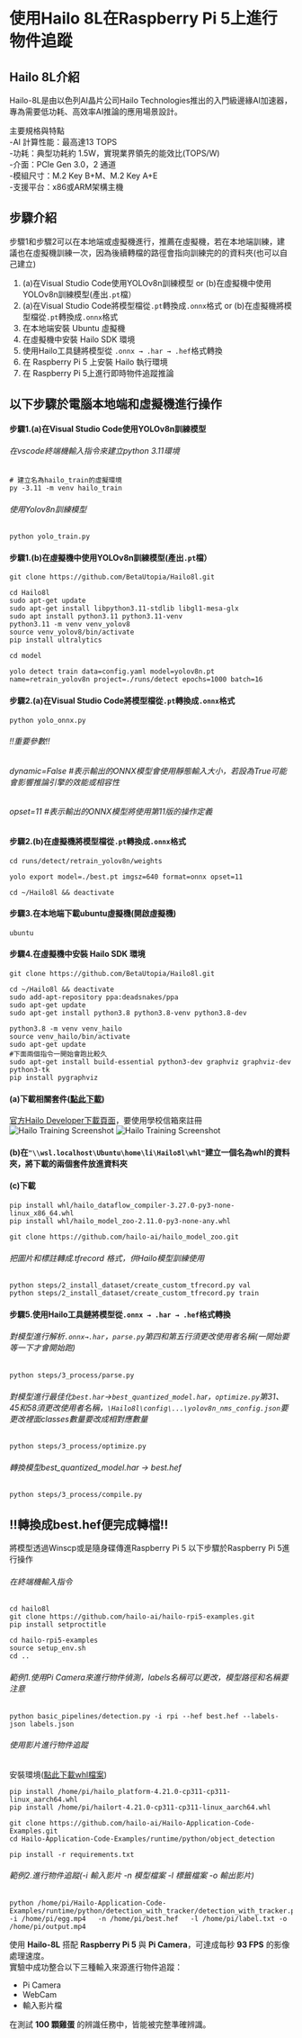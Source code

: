 # 使用Hailo 8L在Raspberry Pi 5上進行物件追蹤

## Hailo 8L介紹

Hailo-8L是由以色列AI晶片公司Hailo Technologies推出的入門級邊緣AI加速器，專為需要低功耗、高效率AI推論的應用場景設計。

主要規格與特點<br>
-AI 計算性能：最高達13 TOPS<br>
-功耗：典型功耗約 1.5W，實現業界領先的能效比(TOPS/W)<br>
-介面：PCIe Gen 3.0，2 通道<br>
-模組尺寸：M.2 Key B+M、M.2 Key A+E<br>
-支援平台：x86或ARM架構主機<br>

## 步驟介紹
步驟1和步驟2可以在本地端或虛擬機進行，推薦在虛擬機，若在本地端訓練，建議也在虛擬機訓練一次，因為後續轉檔的路徑會指向訓練完的的資料夾(也可以自己建立)
1. (a)在Visual Studio Code使用YOLOv8n訓練模型 or (b)在虛擬機中使用YOLOv8n訓練模型(產出`.pt`檔）  
2. (a)在Visual Studio Code將模型檔從`.pt`轉換成`.onnx`格式 or (b)在虛擬機將模型檔從`.pt`轉換成`.onnx`格式  
3. 在本地端安裝 Ubuntu 虛擬機  
4. 在虛擬機中安裝 Hailo SDK 環境  
5. 使用Hailo工具鏈將模型從 `.onnx → .har → .hef`格式轉換  
6. 在 Raspberry Pi 5 上安裝 Hailo 執行環境  
7. 在 Raspberry Pi 5上進行即時物件追蹤推論

## 以下步驟於電腦本地端和虛擬機進行操作

#### 步驟1.(a)在Visual Studio Code使用YOLOv8n訓練模型
###### 在vscode終端機輸入指令來建立python 3.11環境
```
# 建立名為hailo_train的虛擬環境
py -3.11 -m venv hailo_train
```
###### 使用Yolov8n訓練模型
```
python yolo_train.py
```
#### 步驟1.(b)在虛擬機中使用YOLOv8n訓練模型(產出`.pt`檔）  
```
git clone https://github.com/BetaUtopia/Hailo8l.git
```
```
cd Hailo8l
sudo apt-get update
sudo apt-get install libpython3.11-stdlib libgl1-mesa-glx
sudo apt install python3.11 python3.11-venv
python3.11 -m venv venv_yolov8
source venv_yolov8/bin/activate
pip install ultralytics
```
```
cd model
```
```
yolo detect train data=config.yaml model=yolov8n.pt name=retrain_yolov8n project=./runs/detect epochs=1000 batch=16
```
#### 步驟2.(a)在Visual Studio Code將模型檔從`.pt`轉換成`.onnx`格式
```
python yolo_onnx.py
```
###### !!重要參數!!  
###### dynamic=False #表示輸出的ONNX模型會使用靜態輸入大小，若設為True可能會影響推論引擎的效能或相容性  
###### opset=11 #表示輸出的ONNX模型將使用第11版的操作定義

#### 步驟2.(b)在虛擬機將模型檔從`.pt`轉換成`.onnx`格式
```
cd runs/detect/retrain_yolov8n/weights   
```
```
yolo export model=./best.pt imgsz=640 format=onnx opset=11 
```
```
cd ~/Hailo8l && deactivate
```
#### 步驟3.在本地端下載ubuntu虛擬機(開啟虛擬機)
```
ubuntu
```
#### 步驟4.在虛擬機中安裝 Hailo SDK 環境
```
git clone https://github.com/BetaUtopia/Hailo8l.git
```
```
cd ~/Hailo8l && deactivate
sudo add-apt-repository ppa:deadsnakes/ppa
sudo apt-get update
sudo apt-get install python3.8 python3.8-venv python3.8-dev
```
```
python3.8 -m venv venv_hailo
source venv_hailo/bin/activate
sudo apt-get update
#下面兩個指令一開始會跑比較久
sudo apt-get install build-essential python3-dev graphviz graphviz-dev python3-tk
pip install pygraphviz
```
#### (a)下載相關套件([點此下載](https://1drv.ms/f/c/7857f00d2d4f49d2/EsEFyOMKwgtKvDZ6Kdw6lZABpZcGHS1JgL9qLsE7Ti6yJA?e=oVkbkV))
[官方Hailo Developer下載頁面](https://hailo.ai/developer-zone/software-downloads/)，要使用學校信箱來註冊
![Hailo Training Screenshot](https://github.com/liyouchen0219/hailo-train/blob/main/%E8%9E%A2%E5%B9%95%E6%93%B7%E5%8F%96%E7%95%AB%E9%9D%A2%202025-05-15%20190232.png?raw=true)
![Hailo Training Screenshot](https://github.com/liyouchen0219/hailo-train/blob/main/%E8%9E%A2%E5%B9%95%E6%93%B7%E5%8F%96%E7%95%AB%E9%9D%A2%202025-05-15%20201234.png?raw=true)
#### (b)在`"\\wsl.localhost\Ubuntu\home\li\Hailo8l\whl"`建立一個名為whl的資料夾，將下載的兩個套件放進資料夾
#### (c)下載
```
pip install whl/hailo_dataflow_compiler-3.27.0-py3-none-linux_x86_64.whl
pip install whl/hailo_model_zoo-2.11.0-py3-none-any.whl
```
```
git clone https://github.com/hailo-ai/hailo_model_zoo.git
```
###### 把圖片和標註轉成.tfrecord 格式，供Hailo模型訓練使用
```
python steps/2_install_dataset/create_custom_tfrecord.py val
python steps/2_install_dataset/create_custom_tfrecord.py train
```
#### 步驟5.使用Hailo工具鏈將模型從`.onnx → .har → .hef`格式轉換
###### 對模型進行解析`.onnx→.har`，`parse.py`第四和第五行須更改使用者名稱(一開始要等一下才會開始跑)
```
python steps/3_process/parse.py
```
###### 對模型進行最佳化`best.har`→`best_quantized_model.ha`r，`optimize.py`第31、45和58須更改使用者名稱，`\Hailo8l\config\...\yolov8n_nms_config.json`要更改裡面classes數量要改成相對應數量
```
python steps/3_process/optimize.py
```
###### 轉換模型best_quantized_model.har → best.hef
```
python steps/3_process/compile.py
```
## !!轉換成best.hef便完成轉檔!!

將模型透過Winscp或是隨身碟傳進Raspberry Pi 5
以下步驟於Raspberry Pi 5進行操作
###### 在終端機輸入指令
```
cd hailo8l
git clone https://github.com/hailo-ai/hailo-rpi5-examples.git
pip install setproctitle
```
```
cd hailo-rpi5-examples
source setup_env.sh
cd ..
```
###### 範例1.使用Pi Camera來進行物件偵測，labels名稱可以更改，模型路徑和名稱要注意
```
python basic_pipelines/detection.py -i rpi --hef best.hef --labels-json labels.json
```
###### 使用影片進行物件追蹤
安裝環境([點此下載whl檔案](https://1drv.ms/f/c/7857f00d2d4f49d2/Euw7AETjYbNOjRHdSC8sKDMBWdXS8TNplfSemaJBTI0ovw?e=bn8MzA))
```
pip install /home/pi/hailo_platform-4.21.0-cp311-cp311-linux_aarch64.whl
pip install /home/pi/hailort-4.21.0-cp311-cp311-linux_aarch64.whl
```
```
git clone https://github.com/hailo-ai/Hailo-Application-Code-Examples.git
cd Hailo-Application-Code-Examples/runtime/python/object_detection
```
```
pip install -r requirements.txt
```
###### 範例2.進行物件追蹤(-i 輸入影片 -n 模型檔案 -l 標籤檔案 -o 輸出影片)
```
python /home/pi/Hailo-Application-Code-Examples/runtime/python/detection_with_tracker/detection_with_tracker.py   -i /home/pi/egg.mp4   -n /home/pi/best.hef   -l /home/pi/label.txt -o /home/pi/output.mp4
```
使用 **Hailo-8L** 搭配 **Raspberry Pi 5** 與 **Pi Camera**，可達成每秒 **93 FPS** 的影像處理速度。  
實驗中成功整合以下三種輸入來源進行物件追蹤：

- Pi Camera  
- WebCam  
- 輸入影片檔  

在測試 **100 顆雞蛋** 的辨識任務中，皆能被完整準確辨識。




